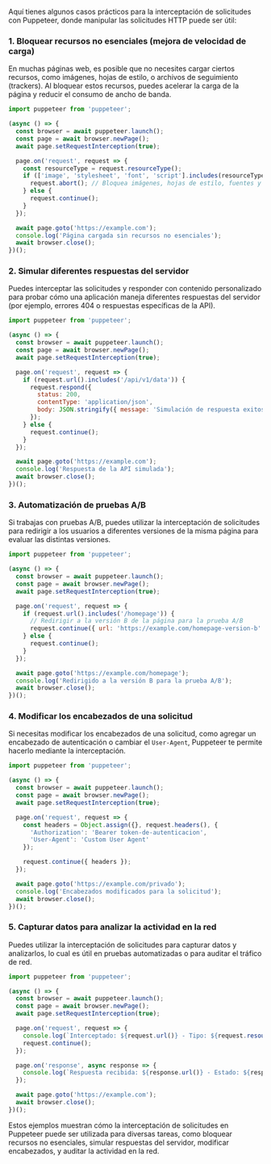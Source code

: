 Aquí tienes algunos casos prácticos para la interceptación de solicitudes con Puppeteer, donde manipular las solicitudes HTTP puede ser útil:

### 1. **Bloquear recursos no esenciales (mejora de velocidad de carga)**

En muchas páginas web, es posible que no necesites cargar ciertos recursos, como imágenes, hojas de estilo, o archivos de seguimiento (trackers). Al bloquear estos recursos, puedes acelerar la carga de la página y reducir el consumo de ancho de banda.

```javascript
import puppeteer from 'puppeteer';

(async () => {
  const browser = await puppeteer.launch();
  const page = await browser.newPage();
  await page.setRequestInterception(true);

  page.on('request', request => {
    const resourceType = request.resourceType();
    if (['image', 'stylesheet', 'font', 'script'].includes(resourceType)) {
      request.abort(); // Bloquea imágenes, hojas de estilo, fuentes y scripts
    } else {
      request.continue();
    }
  });

  await page.goto('https://example.com');
  console.log('Página cargada sin recursos no esenciales');
  await browser.close();
})();
```

### 2. **Simular diferentes respuestas del servidor**

Puedes interceptar las solicitudes y responder con contenido personalizado para probar cómo una aplicación maneja diferentes respuestas del servidor (por ejemplo, errores 404 o respuestas específicas de la API).

```javascript
import puppeteer from 'puppeteer';

(async () => {
  const browser = await puppeteer.launch();
  const page = await browser.newPage();
  await page.setRequestInterception(true);

  page.on('request', request => {
    if (request.url().includes('/api/v1/data')) {
      request.respond({
        status: 200,
        contentType: 'application/json',
        body: JSON.stringify({ message: 'Simulación de respuesta exitosa' })
      });
    } else {
      request.continue();
    }
  });

  await page.goto('https://example.com');
  console.log('Respuesta de la API simulada');
  await browser.close();
})();
```

### 3. **Automatización de pruebas A/B**

Si trabajas con pruebas A/B, puedes utilizar la interceptación de solicitudes para redirigir a los usuarios a diferentes versiones de la misma página para evaluar las distintas versiones.

```javascript
import puppeteer from 'puppeteer';

(async () => {
  const browser = await puppeteer.launch();
  const page = await browser.newPage();
  await page.setRequestInterception(true);

  page.on('request', request => {
    if (request.url().includes('/homepage')) {
      // Redirigir a la versión B de la página para la prueba A/B
      request.continue({ url: 'https://example.com/homepage-version-b' });
    } else {
      request.continue();
    }
  });

  await page.goto('https://example.com/homepage');
  console.log('Redirigido a la versión B para la prueba A/B');
  await browser.close();
})();
```

### 4. **Modificar los encabezados de una solicitud**

Si necesitas modificar los encabezados de una solicitud, como agregar un encabezado de autenticación o cambiar el `User-Agent`, Puppeteer te permite hacerlo mediante la interceptación.

```javascript
import puppeteer from 'puppeteer';

(async () => {
  const browser = await puppeteer.launch();
  const page = await browser.newPage();
  await page.setRequestInterception(true);

  page.on('request', request => {
    const headers = Object.assign({}, request.headers(), {
      'Authorization': 'Bearer token-de-autenticacion',
      'User-Agent': 'Custom User Agent'
    });

    request.continue({ headers });
  });

  await page.goto('https://example.com/privado');
  console.log('Encabezados modificados para la solicitud');
  await browser.close();
})();
```

### 5. **Capturar datos para analizar la actividad en la red**

Puedes utilizar la interceptación de solicitudes para capturar datos y analizarlos, lo cual es útil en pruebas automatizadas o para auditar el tráfico de red.

```javascript
import puppeteer from 'puppeteer';

(async () => {
  const browser = await puppeteer.launch();
  const page = await browser.newPage();
  await page.setRequestInterception(true);

  page.on('request', request => {
    console.log(`Interceptado: ${request.url()} - Tipo: ${request.resourceType()}`);
    request.continue();
  });

  page.on('response', async response => {
    console.log(`Respuesta recibida: ${response.url()} - Estado: ${response.status()}`);
  });

  await page.goto('https://example.com');
  await browser.close();
})();
```

Estos ejemplos muestran cómo la interceptación de solicitudes en Puppeteer puede ser utilizada para diversas tareas, como bloquear recursos no esenciales, simular respuestas del servidor, modificar encabezados, y auditar la actividad en la red.